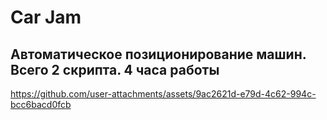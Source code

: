# Car Jam

## Автоматическое позиционирование машин. Всего 2 скрипта. 4 часа работы

https://github.com/user-attachments/assets/9ac2621d-e79d-4c62-994c-bcc6bacd0fcb


